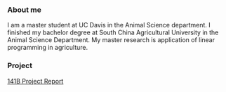 ### About me
I am a master student at UC Davis in the Animal Science department. I finished my bachelor degree at South China Agricultural University in the Animal Science Department. My master research is application of linear programming in agriculture.


### Project 
[141B Project Report](https://github.com/RLee12/STA-141B-Project/blob/master/Project.ipynb)

